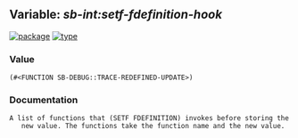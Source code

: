 ## Variable: ***sb-int:*setf-fdefinition-hook****
[![package](https://img.shields.io/badge/Package-SB--INT-5f9ea0.svg?style=social&colorA=999999)](../) [![type](https://img.shields.io/badge/Type-Variable-5f9ea0.svg?style=social&colorA=999999)](../#variable) 
### Value
```
(#<FUNCTION SB-DEBUG::TRACE-REDEFINED-UPDATE>)
```
### Documentation
```
A list of functions that (SETF FDEFINITION) invokes before storing the
   new value. The functions take the function name and the new value.
```
